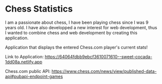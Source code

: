 # Chess Statistics

I am a passionate about chess, I have been playing chess since I was 9 years old. I have also developped a new interest for web development, thus I wanted to combine chess and web development by creating this application. 

Application that displays the entered Chess.com player's current stats!

Link to Application: https://64064fdbb9ebcf3610071610--sweet-cocada-1dd08a.netlify.app

Chess.com public API: https://www.chess.com/news/view/published-data-api#pubapi-endpoint-games

